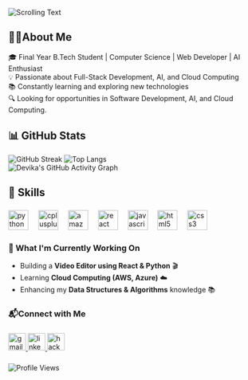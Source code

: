 

![Scrolling Text](https://readme-typing-svg.herokuapp.com?size=30&color=00008B&lines=Hi,+I'm+Devika👋)

##  👩‍🎓**About Me**  
🎓 Final Year B.Tech Student | Computer Science | Web Developer | AI Enthusiast  
💡 Passionate about Full-Stack Development, AI, and Cloud Computing <br> 📚 Constantly learning and exploring new technologies<br> 🔍 Looking for opportunities in Software Development, AI, and Cloud Computing.

## 📊 **GitHub Stats**  
![GitHub Streak](https://streak-stats.demolab.com/?user=patchadevikasai&theme=react&hide_border=true)
![Top Langs](https://github-readme-stats.vercel.app/api/top-langs/?username=patchadevikasai&layout=compact&theme=react)  
![Devika's GitHub Activity Graph](https://github-readme-activity-graph.vercel.app/graph?username=patchadevikasai&theme=react-dark)

## 🚀 **Skills**  

###

###

<div align="left">
  <img src="https://cdn.jsdelivr.net/gh/devicons/devicon/icons/python/python-original.svg" height="40" alt="python logo"  />
  <img width="12" />
  <img src="https://cdn.jsdelivr.net/gh/devicons/devicon/icons/cplusplus/cplusplus-original.svg" height="40" alt="cplusplus logo"  />
  <img width="12" />
  <img src="https://cdn.jsdelivr.net/gh/devicons/devicon/icons/amazonwebservices/amazonwebservices-line-wordmark.svg" height="40" alt="amazonwebservices logo"  />
  <img width="12" />
  <img src="https://cdn.jsdelivr.net/gh/devicons/devicon/icons/react/react-original.svg" height="40" alt="react logo"  />
  <img width="12" />
  <img src="https://cdn.jsdelivr.net/gh/devicons/devicon/icons/javascript/javascript-original.svg" height="40" alt="javascript logo"  />
  <img width="12" />
  <img src="https://cdn.jsdelivr.net/gh/devicons/devicon/icons/html5/html5-original.svg" height="40" alt="html5 logo"  />
  <img width="12" />
  <img src="https://cdn.jsdelivr.net/gh/devicons/devicon/icons/css3/css3-original.svg" height="40" alt="css3 logo"  />
</div>

### 🤖 What I'm Currently Working On  
- Building a **Video Editor using React & Python** 🎬  
- Learning **Cloud Computing (AWS, Azure)** ☁️  
- Enhancing my **Data Structures & Algorithms** knowledge 📚
   

### 📬Connect with Me
###

<div align="left">
  <a href="devikasai50@gmail.com" target="_blank">
    <img src="https://img.shields.io/static/v1?message=Gmail&logo=gmail&label=&color=D14836&logoColor=white&labelColor=&style=for-the-badge" height="35" alt="gmail logo"  />
  </a>
  <a href="https://www.linkedin.com/in/devika-sai-patcha/" target="_blank">
    <img src="https://img.shields.io/static/v1?message=LinkedIn&logo=linkedin&label=&color=0077B5&logoColor=white&labelColor=&style=for-the-badge" height="35" alt="linkedin logo"  />
  </a>
  <a href="https://www.hackerrank.com/profile/devikasai50" target="_blank">
    <img src="https://img.shields.io/static/v1?message=HackerRank&logo=hackerrank&label=&color=2EC866&logoColor=white&labelColor=&style=for-the-badge" height="35" alt="hackerrank logo"  />
  </a>
</div>

###

![Profile Views](https://komarev.com/ghpvc/?username=patchadevikasai&color=blue&style=flat)  


